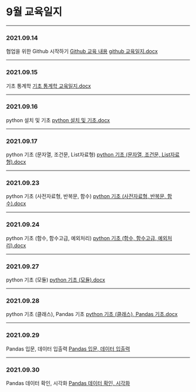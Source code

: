 # 9월 교육일지
----
### 2021.09.14
협업을 위한 Github 시작하기
[Github 교육 내용](Training/Git/2021.09.14.md) 
[github 교육일지.docx](교육일지(2021.09.14)_전현준.docx)

---
### 2021.09.15
기초 통계학 
[기초 통계학 교육일지.docx](교육일지/9월/교육일지(2021.09.15)_전현준.docx)

---
### 2021.09.16
python 설치 및 기초
[python 설치 및 기초.docx](교육일지/9월/교육일지(2021.09.16)_전현준.docx)

---
### 2021.09.17
python 기초 (문자열, 조건문, List자료형)
[python 기초 (문자열, 조건문, List자료형).docx](교육일지/9월/교육일지(2021.09.17)_전현준.docx)

---
### 2021.09.23
python 기초 (사전자료형, 반복문, 함수)
[python 기초 (사전자료형, 반복문, 함수).docx](교육일지/9월/교육일지(2021.09.23)_전현준.docx)

---
### 2021.09.24
python 기초 (함수, 함수고급, 예외처리)
[python 기초 (함수, 함수고급, 예외처리).docx](교육일지/9월/교육일지(2021.09.24)_전현준.docx)

---
### 2021.09.27
python 기초 (모듈)
[python 기초 (모듈).docx](교육일지/9월/교육일지(2021.09.27)_전현준.docx)

---
### 2021.09.28
python 기초 (클래스), Pandas 기초
[python 기초 (클래스), Pandas 기초.docx](교육일지/9월/교육일지(2021.09.28)_전현준.docx)

---
### 2021.09.29
Pandas 입문, 데이터 입출력
[Pandas 입문, 데이터 입출력](교육일지/9월/교육일지(2021.09.29)_전현준.docx)

---
### 2021.09.30
Pandas 데이터 확인, 시각화
[Pandas 데이터 확인, 시각화](교육일지/9월/교육일지(2021.09.30)_전현준.docx)